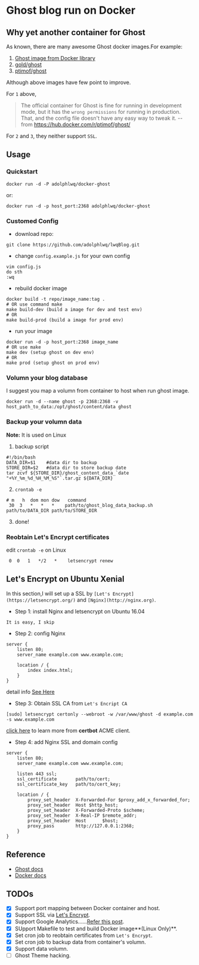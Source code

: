 # Ghost blog run on Docker

## Why yet another container for Ghost
As known, there are many awesome Ghost docker images.For example:

1. [Ghost image from Docker library](https://github.com/docker-library/ghost)
2. [gold/ghost](https://hub.docker.com/r/gold/ghost/)
3. [ptimof/ghost](https://hub.docker.com/r/ptimof/ghost/)

Although above images have few point to improve.

For `1` above,
>The official container for Ghost is fine for running in development mode, but it has the `wrong
permissions` for running in production. That, and the config file doesn't have any easy way to tweak
it.                   --from https://hub.docker.com/r/ptimof/ghost/

For `2` and `3`, they neither support `SSL`.

## Usage
### Quickstart
```shell
docker run -d -P adolphlwq/docker-ghost
```
or:
```shell
docker run -d -p host_port:2368 adolphlwq/docker-ghost
```

### Customed Config
- download repo:
```
git clone https://github.com/adolphlwq/lwqBlog.git
```
- change `config.example.js` for your own config
```
vim config.js
do sth
:wq
```
- rebuild docker image
```
docker build -t repo/image_name:tag .
# OR use command make
make build-dev (build a image for dev and test env)
# OR
make build-prod (build a image for prod env)
```
- run your image
```
docker run -d -p host_port:2368 image_name
# OR use make
make dev (setup ghost on dev env)
# OR
make prod (setup ghost on prod env)
```


### Volumn your blog database
I suggest you map a volumn from container to host when run ghost image.
```
docker run -d --name ghost -p 2368:2368 -v host_path_to_data:/opt/ghost/content/data ghost
```

### Backup your volumn data
**Note:** It is used on Linux
1. backup script
```shell
#!/bin/bash
DATA_DIR=$1    #data dir to backup
STORE_DIR=$2   #data dir to store backup date
tar zcvf ${STORE_DIR}/ghost_content_data_`date "+%Y_%m_%d_%H_%M_%S"`.tar.gz ${DATA_DIR}
```
2. `crontab -e`
```shell
# m   h  dom mon dow   command
 30  3   *   *   *    path/to/ghost_blog_data_backup.sh path/to/DATA_DIR path/to/STORE_DIR
```
3. done!

### Reobtain Let's Encrypt certificates
edit `crontab -e` on Linux
```shell
 0  0   1   */2   *    letsencrypt renew
```

## Let's Encrypt on Ubuntu Xenial
In this section,I will set up a SSL by `[Let's Encrypt](https://letsencrypt.org/)` and `[Nginx](http://nginx.org)`.

- Step 1: install Nginx and letsencrypt on Ubuntu 16.04
```
It is easy, I skip
```
- Step 2: config Nginx
```
server {
    listen 80;
    server_name example.com www.example.com;

    location / {
        index index.html;
    }
}
```
detail info [See Here](https://github.com/adolphlwq/lwqBlog/blob/master/SSL/nginx_ssl_for_ghost.conf)

- Step 3: Obtain SSL CA from `Let's Encript CA`
```
[sudo] letsencrypt certonly --webroot -w /var/www/ghost -d example.com -s www.example.com
```
[click here](https://certbot.eff.org) to learn more from **certbot** ACME client.

- Step 4: add Nginx SSL and domain config
```
server {
    listen 80;
    server_name example.com www.example.com;

    listen 443 ssl;
    ssl_certificate       path/to/cert;
    ssl_certificate_key   path/to/cert_key;

    location / {
        proxy_set_header  X-Forwarded-For $proxy_add_x_forwarded_for;
        proxy_set_header  Host $http_host;
        proxy_set_header  X-Forwarded-Proto $scheme;
        proxy_set_header  X-Real-IP $remote_addr;
        proxy_set_header  Host      $host;
        proxy_pass        http://127.0.0.1:2368;
    }
}
```

## Reference
- [Ghost docs](https://ghost.org/developer/)
- [Docker docs](http://docs.docker.com/)

## TODOs
- [X] Support port mapping between Docker container and host.
- [X] Support SSL via [Let's Encrypt](https://letsencrypt.org/).
- [X] Support Google Analytics......[Refer this post](https://www.ghostforbeginners.com/how-to-add-google-analytics-to-ghost/).
- [X] SUpport Makefile to test and build Docker image**(Linux Only)**.
- [X] Set cron job to reobtain certificates from `Let's Encrypt`.
- [X] Set cron job to backup data from container's volumn.
- [X] Support data volumn.
- [ ] Ghost Theme hacking.
